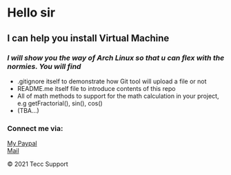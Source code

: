 # **Hello sir**
## I can help you install Virtual Machine
### _I will show you the way of Arch Linux so that u can flex with the normies. You will find_

* .gitignore itself to demonstrate how Git tool will upload a file or not
* README.me itself file to introduce contents of this repo
* All of math methods to support for the math calculation in your project, e.g getFractorial(), sin(), cos()
* (TBA...) 

### Connect me via: 
[My Paypal](https://www.paypal.com/vn/home)  
[Mail](truongminhtuan0802@gmail.com)

© 2021 Tecc Support

